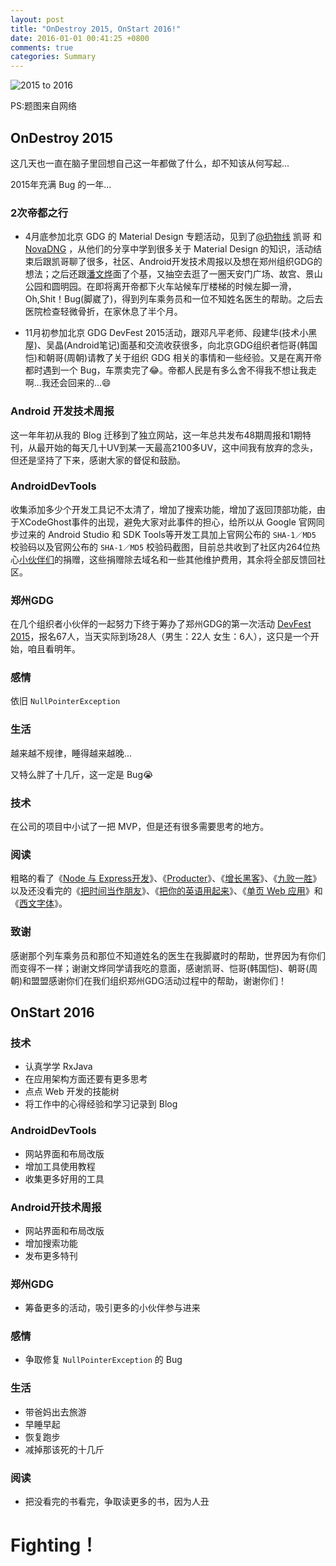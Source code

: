 ```yaml
---
layout: post
title: "OnDestroy 2015, OnStart 2016!"
date: 2016-01-01 00:41:25 +0800
comments: true
categories: Summary
---
```


![2015 to 2016](http://ww1.sinaimg.cn/large/5db51f96jw1ezj0a2oo83j218g0xcaci.jpg)

<!--more-->

PS:题图来自网络

## OnDestroy 2015

这几天也一直在脑子里回想自己这一年都做了什么，却不知该从何写起...

2015年充满 Bug 的一年...

### 2次帝都之行

* 4月底参加北京 GDG 的 Material Design 专题活动，见到了[@扔物线](https://github.com/rengwuxian) 凯哥 和 [NovaDNG](https://www.zhihu.com/people/GeoffreyR) ，从他们的分享中学到很多关于 Material Design 的知识，活动结束后跟凯哥聊了很多，社区、Android开发技术周报以及想在郑州组织GDG的想法；之后还跟[潘文烨](http://weibo.com/powerpkm)面了个基，又抽空去逛了一圈天安门广场、故宫、景山公园和圆明园。在即将离开帝都下火车站候车厅楼梯的时候左脚一滑，Oh,Shit！Bug(脚崴了)，得到列车乘务员和一位不知姓名医生的帮助。之后去医院检查轻微骨折，在家休息了半个月。

* 11月初参加北京 GDG DevFest 2015活动，跟邓凡平老师、段建华(技术小黑屋)、吴晶(Android笔记)面基和交流收获很多，向北京GDG组织者恺哥(韩国恺)和朝哥(周朝)请教了关于组织 GDG 相关的事情和一些经验。又是在离开帝都时遇到一个 Bug，车票卖完了😂。帝都人民是有多么舍不得我不想让我走啊...我还会回来的...😄

### Android 开发技术周报

这一年年初从我的 Blog 迁移到了独立网站，这一年总共发布48期周报和1期特刊，从最开始的每天几十UV到某一天最高2100多UV，这中间我有放弃的念头，但还是坚持了下来，感谢大家的督促和鼓励。

### AndroidDevTools

收集添加多少个开发工具记不太清了，增加了搜索功能，增加了返回顶部功能，由于XCodeGhost事件的出现，避免大家对此事件的担心，给所以从 Google 官网同步过来的 Android Studio 和 SDK Tools等开发工具加上官网公布的 `SHA-1／MD5` 校验码以及官网公布的 `SHA-1／MD5` 校验码截图，目前总共收到了社区内264位热心[小伙伴们](http://www.androiddevtools.cn/donate.html#donate-list)的捐赠，这些捐赠除去域名和一些其他维护费用，其余将全部反馈回社区。

### 郑州GDG

在几个组织者小伙伴的一起努力下终于筹办了郑州GDG的第一次活动 [DevFest 2015](http://gdgzhengzhou.org/events/gdg-devfest-2015.html)，报名67人，当天实际到场28人（男生：22人 女生：6人），这只是一个开始，咱且看明年。

### 感情

依旧 `NullPointerException`

### 生活

越来越不规律，睡得越来越晚...

又特么胖了十几斤，这一定是 Bug😭

### 技术

在公司的项目中小试了一把 MVP，但是还有很多需要思考的地方。

### 阅读

粗略的看了《[Node 与 Express开发](http://www.ituring.com.cn/book/1485)》、《[Producter](http://producter.io)》、《[增长黑客](https://book.douban.com/subject/26541801/)》、《[九败一胜](https://book.douban.com/subject/25975454/)》以及还没看完的《[把时间当作朋友](http://book.douban.com/subject/3748247/)》、《[把你的英语用起来]()》、《[单页 Web 应用](https://book.douban.com/subject/25986284/)》和《[西文字体](https://book.douban.com/subject/25836269/)》。

### 致谢

感谢那个列车乘务员和那位不知道姓名的医生在我脚崴时的帮助，世界因为有你们而变得不一样；谢谢文烨同学请我吃的意面，感谢凯哥、恺哥(韩国恺)、朝哥(周朝)和盟盟感谢你们在我们组织郑州GDG活动过程中的帮助，谢谢你们！


## OnStart 2016

### 技术

* 认真学学 RxJava
* 在应用架构方面还要有更多思考
* 点点 Web 开发的技能树
* 将工作中的心得经验和学习记录到 Blog

### AndroidDevTools

* 网站界面和布局改版
* 增加工具使用教程
* 收集更多好用的工具

### Android开技术周报

* 网站界面和布局改版
* 增加搜索功能
* 发布更多特刊

### 郑州GDG

* 筹备更多的活动，吸引更多的小伙伴参与进来

### 感情

* 争取修复 `NullPointerException` 的 Bug

### 生活

* 带爸妈出去旅游
* 早睡早起
* 恢复跑步
* 减掉那该死的十几斤

### 阅读

* 把没看完的书看完，争取读更多的书，因为人丑

# Fighting！